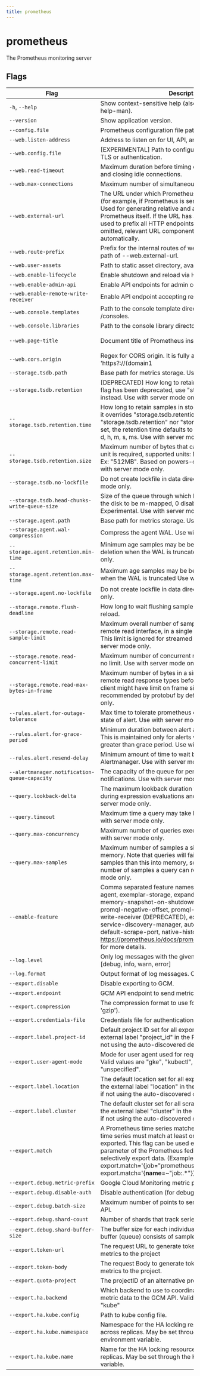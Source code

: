 ```yaml
---
title: prometheus
---
```


# prometheus

The Prometheus monitoring server



## Flags

| Flag | Description | Default |
| --- | --- | --- |
| <code class="text-nowrap">-h</code>, <code class="text-nowrap">--help</code> | Show context-sensitive help (also try --help-long and --help-man). |  |
| <code class="text-nowrap">--version</code> | Show application version. |  |
| <code class="text-nowrap">--config.file</code> | Prometheus configuration file path. | `prometheus.yml` |
| <code class="text-nowrap">--web.listen-address</code> | Address to listen on for UI, API, and telemetry. | `0.0.0.0:9090` |
| <code class="text-nowrap">--web.config.file</code> | [EXPERIMENTAL] Path to configuration file that can enable TLS or authentication. |  |
| <code class="text-nowrap">--web.read-timeout</code> | Maximum duration before timing out read of the request, and closing idle connections. | `5m` |
| <code class="text-nowrap">--web.max-connections</code> | Maximum number of simultaneous connections. | `512` |
| <code class="text-nowrap">--web.external-url</code> | The URL under which Prometheus is externally reachable (for example, if Prometheus is served via a reverse proxy). Used for generating relative and absolute links back to Prometheus itself. If the URL has a path portion, it will be used to prefix all HTTP endpoints served by Prometheus. If omitted, relevant URL components will be derived automatically. |  |
| <code class="text-nowrap">--web.route-prefix</code> | Prefix for the internal routes of web endpoints. Defaults to path of --web.external-url. |  |
| <code class="text-nowrap">--web.user-assets</code> | Path to static asset directory, available at /user. |  |
| <code class="text-nowrap">--web.enable-lifecycle</code> | Enable shutdown and reload via HTTP request. | `false` |
| <code class="text-nowrap">--web.enable-admin-api</code> | Enable API endpoints for admin control actions. | `false` |
| <code class="text-nowrap">--web.enable-remote-write-receiver</code> | Enable API endpoint accepting remote write requests. | `false` |
| <code class="text-nowrap">--web.console.templates</code> | Path to the console template directory, available at /consoles. | `consoles` |
| <code class="text-nowrap">--web.console.libraries</code> | Path to the console library directory. | `console_libraries` |
| <code class="text-nowrap">--web.page-title</code> | Document title of Prometheus instance. | `Prometheus Time Series Collection and Processing Server` |
| <code class="text-nowrap">--web.cors.origin</code> | Regex for CORS origin. It is fully anchored. Example: 'https?://(domain1|domain2)\.com' | `.*` |
| <code class="text-nowrap">--storage.tsdb.path</code> | Base path for metrics storage. Use with server mode only. | `data/` |
| <code class="text-nowrap">--storage.tsdb.retention</code> | [DEPRECATED] How long to retain samples in storage. This flag has been deprecated, use "storage.tsdb.retention.time" instead. Use with server mode only. |  |
| <code class="text-nowrap">--storage.tsdb.retention.time</code> | How long to retain samples in storage. When this flag is set it overrides "storage.tsdb.retention". If neither this flag nor "storage.tsdb.retention" nor "storage.tsdb.retention.size" is set, the retention time defaults to 15d. Units Supported: y, w, d, h, m, s, ms. Use with server mode only. |  |
| <code class="text-nowrap">--storage.tsdb.retention.size</code> | Maximum number of bytes that can be stored for blocks. A unit is required, supported units: B, KB, MB, GB, TB, PB, EB. Ex: "512MB". Based on powers-of-2, so 1KB is 1024B. Use with server mode only. |  |
| <code class="text-nowrap">--storage.tsdb.no-lockfile</code> | Do not create lockfile in data directory. Use with server mode only. | `false` |
| <code class="text-nowrap">--storage.tsdb.head-chunks-write-queue-size</code> | Size of the queue through which head chunks are written to the disk to be m-mapped, 0 disables the queue completely. Experimental. Use with server mode only. | `0` |
| <code class="text-nowrap">--storage.agent.path</code> | Base path for metrics storage. Use with agent mode only. | `data-agent/` |
| <code class="text-nowrap">--storage.agent.wal-compression</code> | Compress the agent WAL. Use with agent mode only. | `true` |
| <code class="text-nowrap">--storage.agent.retention.min-time</code> | Minimum age samples may be before being considered for deletion when the WAL is truncated Use with agent mode only. |  |
| <code class="text-nowrap">--storage.agent.retention.max-time</code> | Maximum age samples may be before being forcibly deleted when the WAL is truncated Use with agent mode only. |  |
| <code class="text-nowrap">--storage.agent.no-lockfile</code> | Do not create lockfile in data directory. Use with agent mode only. | `false` |
| <code class="text-nowrap">--storage.remote.flush-deadline</code> | How long to wait flushing sample on shutdown or config reload. | `1m` |
| <code class="text-nowrap">--storage.remote.read-sample-limit</code> | Maximum overall number of samples to return via the remote read interface, in a single query. 0 means no limit. This limit is ignored for streamed response types. Use with server mode only. | `5e7` |
| <code class="text-nowrap">--storage.remote.read-concurrent-limit</code> | Maximum number of concurrent remote read calls. 0 means no limit. Use with server mode only. | `10` |
| <code class="text-nowrap">--storage.remote.read-max-bytes-in-frame</code> | Maximum number of bytes in a single frame for streaming remote read response types before marshalling. Note that client might have limit on frame size as well. 1MB as recommended by protobuf by default. Use with server mode only. | `1048576` |
| <code class="text-nowrap">--rules.alert.for-outage-tolerance</code> | Max time to tolerate prometheus outage for restoring "for" state of alert. Use with server mode only. | `1h` |
| <code class="text-nowrap">--rules.alert.for-grace-period</code> | Minimum duration between alert and restored "for" state. This is maintained only for alerts with configured "for" time greater than grace period. Use with server mode only. | `10m` |
| <code class="text-nowrap">--rules.alert.resend-delay</code> | Minimum amount of time to wait before resending an alert to Alertmanager. Use with server mode only. | `1m` |
| <code class="text-nowrap">--alertmanager.notification-queue-capacity</code> | The capacity of the queue for pending Alertmanager notifications. Use with server mode only. | `10000` |
| <code class="text-nowrap">--query.lookback-delta</code> | The maximum lookback duration for retrieving metrics during expression evaluations and federation. Use with server mode only. | `5m` |
| <code class="text-nowrap">--query.timeout</code> | Maximum time a query may take before being aborted. Use with server mode only. | `2m` |
| <code class="text-nowrap">--query.max-concurrency</code> | Maximum number of queries executed concurrently. Use with server mode only. | `20` |
| <code class="text-nowrap">--query.max-samples</code> | Maximum number of samples a single query can load into memory. Note that queries will fail if they try to load more samples than this into memory, so this also limits the number of samples a query can return. Use with server mode only. | `50000000` |
| <code class="text-nowrap">--enable-feature</code> | Comma separated feature names to enable. Valid options: agent, exemplar-storage, expand-external-labels, memory-snapshot-on-shutdown, promql-at-modifier, promql-negative-offset, promql-per-step-stats, remote-write-receiver (DEPRECATED), extra-scrape-metrics, new-service-discovery-manager, auto-gomaxprocs, no-default-scrape-port, native-histograms. See https://prometheus.io/docs/prometheus/latest/feature_flags/ for more details. |  |
| <code class="text-nowrap">--log.level</code> | Only log messages with the given severity or above. One of: [debug, info, warn, error] | `info` |
| <code class="text-nowrap">--log.format</code> | Output format of log messages. One of: [logfmt, json] | `logfmt` |
| <code class="text-nowrap">--export.disable</code> | Disable exporting to GCM. | `false` |
| <code class="text-nowrap">--export.endpoint</code> | GCM API endpoint to send metric data to. | `monitoring.googleapis.com:443` |
| <code class="text-nowrap">--export.compression</code> | The compression format to use for gRPC requests ('none' or 'gzip'). | `none` |
| <code class="text-nowrap">--export.credentials-file</code> | Credentials file for authentication with the GCM API. |  |
| <code class="text-nowrap">--export.label.project-id</code> | Default project ID set for all exported data. Prefer setting the external label "project_id" in the Prometheus configuration if not using the auto-discovered default. |  |
| <code class="text-nowrap">--export.user-agent-mode</code> | Mode for user agent used for requests against the GCM API. Valid values are "gke", "kubectl", "on-prem", "baremetal" or "unspecified". | `unspecified` |
| <code class="text-nowrap">--export.label.location</code> | The default location set for all exported data. Prefer setting the external label "location" in the Prometheus configuration if not using the auto-discovered default. |  |
| <code class="text-nowrap">--export.label.cluster</code> | The default cluster set for all scraped targets. Prefer setting the external label "cluster" in the Prometheus configuration if not using the auto-discovered default. |  |
| <code class="text-nowrap">--export.match</code> | A Prometheus time series matcher. Can be repeated. Every time series must match at least one of the matchers to be exported. This flag can be used equivalently to the match[] parameter of the Prometheus federation endpoint to selectively export data. (Example: --export.match='{job="prometheus"}' --export.match='{__name__=~"job:.*"}) |  |
| <code class="text-nowrap">--export.debug.metric-prefix</code> | Google Cloud Monitoring metric prefix to use. | `prometheus.googleapis.com` |
| <code class="text-nowrap">--export.debug.disable-auth</code> | Disable authentication (for debugging purposes). | `false` |
| <code class="text-nowrap">--export.debug.batch-size</code> | Maximum number of points to send in one batch to the GCM API. | `200` |
| <code class="text-nowrap">--export.debug.shard-count</code> | Number of shards that track series to send. | `200` |
| <code class="text-nowrap">--export.debug.shard-buffer-size</code> | The buffer size for each individual shard. Each element in buffer (queue) consists of sample and hash. | `2048` |
| <code class="text-nowrap">--export.token-url</code> | The request URL to generate token that's needed to ingest metrics to the project |  |
| <code class="text-nowrap">--export.token-body</code> | The request Body to generate token that's needed to ingest metrics to the project. |  |
| <code class="text-nowrap">--export.quota-project</code> | The projectID of an alternative project for quota attribution. |  |
| <code class="text-nowrap">--export.ha.backend</code> | Which backend to use to coordinate HA pairs that both send metric data to the GCM API. Valid values are "none" or "kube" | `none` |
| <code class="text-nowrap">--export.ha.kube.config</code> | Path to kube config file. |  |
| <code class="text-nowrap">--export.ha.kube.namespace</code> | Namespace for the HA locking resource. Must be identical across replicas. May be set through the KUBE_NAMESPACE environment variable. |  |
| <code class="text-nowrap">--export.ha.kube.name</code> | Name for the HA locking resource. Must be identical across replicas. May be set through the KUBE_NAME environment variable. |  |


